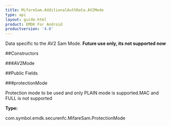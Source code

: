 ```yaml
---
title: MifareSam.AdditionalAuthData.AV2Mode
type: api
layout: guide.html
product: EMDK For Android
productversion: '4.0'
---
```



Data specific to the AV2 Sam Mode. **Future use only, its not
 supported now**

##Constructors

###AV2Mode



##Public Fields

###protectionMode

Protection mode to be used and only PLAIN mode is supported.MAC
 and FULL is not supported

**Type:**

com.symbol.emdk.securenfc.MifareSam.ProtectionMode












